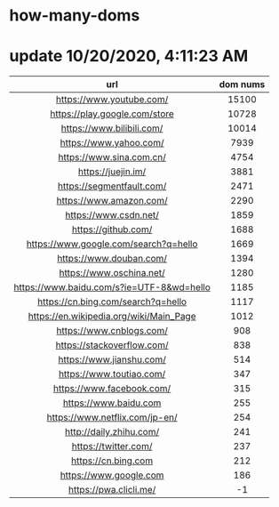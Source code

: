 # how-many-doms

# update 10/20/2020, 4:11:23 AM

url | dom nums
:-: | :-:
https://www.youtube.com/ | 15100
https://play.google.com/store | 10728
https://www.bilibili.com/ | 10014
https://www.yahoo.com/ | 7939
https://www.sina.com.cn/ | 4754
https://juejin.im/ | 3881
https://segmentfault.com/ | 2471
https://www.amazon.com/ | 2290
https://www.csdn.net/ | 1859
https://github.com/ | 1688
https://www.google.com/search?q=hello | 1669
https://www.douban.com/ | 1394
https://www.oschina.net/ | 1280
https://www.baidu.com/s?ie=UTF-8&wd=hello | 1185
https://cn.bing.com/search?q=hello | 1117
https://en.wikipedia.org/wiki/Main_Page | 1012
https://www.cnblogs.com/ | 908
https://stackoverflow.com/ | 838
https://www.jianshu.com/ | 514
https://www.toutiao.com/ | 347
https://www.facebook.com/ | 315
https://www.baidu.com | 255
https://www.netflix.com/jp-en/ | 254
http://daily.zhihu.com/ | 241
https://twitter.com/ | 237
https://cn.bing.com | 212
https://www.google.com | 186
https://pwa.clicli.me/ | -1
